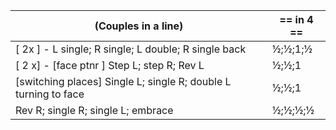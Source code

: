 |(Couples in a line) | == in 4 == |
|----|-----|
|[ 2x ] - L single; R single; L double; R single back | ½;½;1;½|
|[ 2 x] - [face ptnr ] Step L; step R; Rev L | ½;½;1|
|[switching places] Single L; single R; double L turning to face | ½;½;1 |
|Rev R; single R; single L; embrace | ½;½;½;½ |
